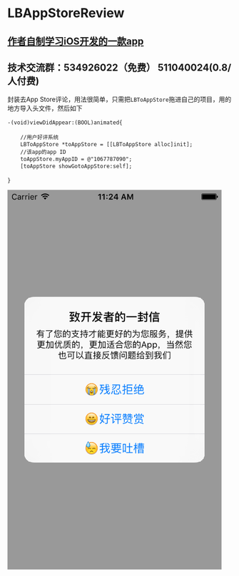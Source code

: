 # LBAppStoreReview

## [作者自制学习iOS开发的一款app](https://itunes.apple.com/cn/app/id1067787090?mt=8)
## 技术交流群：534926022（免费）   511040024(0.8/人付费)

封装去App Store评论，用法很简单，只需把`LBToAppStore`拖进自己的项目，用的地方导入头文件，然后如下

```
-(void)viewDidAppear:(BOOL)animated{
    
    //用户好评系统
    LBToAppStore *toAppStore = [[LBToAppStore alloc]init];
    //该app的app ID
    toAppStore.myAppID = @"1067787090";
    [toAppStore showGotoAppStore:self];

}
```

![(LBAppStoreReview)](https://github.com/AllLuckly/LBAppStoreReview/blob/master/1.png?raw=true)
